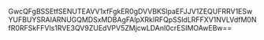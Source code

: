 GwcQFgBSSEtfSENUTEAVV1xfFgkER0gDVVBKSlpaEFJJV1ZEQUFRRV1ESwYUFBUYSRAIARNUGQMDSxMDBAgFAlpXRkIRFQpSSldLRFFXV1NVLVdfM0NfR0RFSkFFVls1RVE3QV9ZUEdVPV5ZMjcwLDAnI0crESIMOAwEBw==
